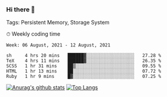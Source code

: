 ### Hi there 👋

Tags: Persistent Memory, Storage System

<!--

[![Anurag's github stats](https://github-readme-stats.vercel.app/api?username=wwyf)](https://github.com/anuraghazra/github-readme-stats)

[![Anurag's github stats](https://github-readme-stats.vercel.app/api?username=wwyf&count_private=true)](https://github.com/anuraghazra/github-readme-stats)


[![Top Langs](https://github-readme-stats.vercel.app/api/top-langs/?username=wwyf&count_private=true&&hide=jupyter%20notebook,html)](https://github.com/anuraghazra/github-readme-stats)



-->


⏱ Weekly coding time

<!--START_SECTION:waka-->
```text
Week: 06 August, 2021 - 12 August, 2021

sh     4 hrs 20 mins   ██████▓░░░░░░░░░░░░░░░░░░   27.28 % 
TeX    4 hrs 11 mins   ██████▓░░░░░░░░░░░░░░░░░░   26.35 % 
SCSS   1 hr 31 mins    ██▒░░░░░░░░░░░░░░░░░░░░░░   09.55 % 
HTML   1 hr 13 mins    ██░░░░░░░░░░░░░░░░░░░░░░░   07.72 % 
Ruby   1 hr 9 mins     █▓░░░░░░░░░░░░░░░░░░░░░░░   07.25 % 
```
<!--END_SECTION:waka-->



[![Anurag's github stats](https://github-readme-stats.vercel.app/api?username=wwyf&count_private=true&show_icons=true&hide_border=true)](https://github.com/anuraghazra/github-readme-stats) [![Top Langs](https://github-readme-stats.vercel.app/api/top-langs/?username=wwyf&count_private=true&hide=jupyter%20notebook,html,OpenEdge%20ABL&langs_count=10&layout=compact&hide_border=true)](https://github.com/anuraghazra/github-readme-stats)

<!--

[![willianrod's wakatime stats](https://github-readme-stats.vercel.app/api/wakatime?username=wwyf)](https://github.com/anuraghazra/github-readme-stats)


-->
